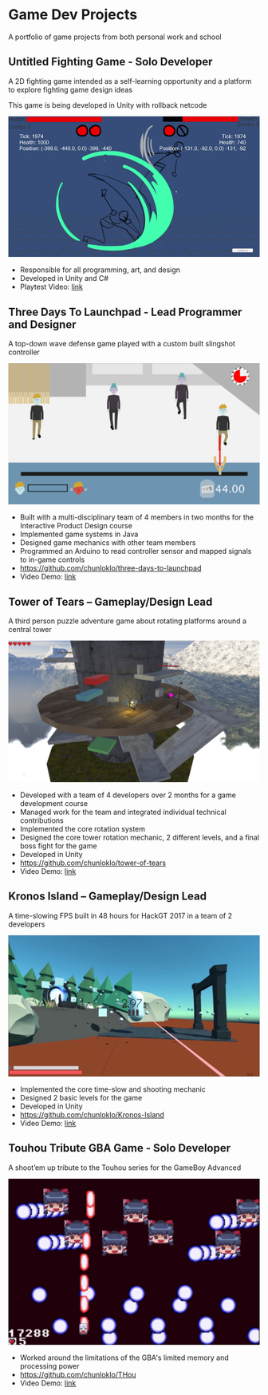 # Game Dev Projects

A portfolio of game projects from both personal work and school

## Untitled Fighting Game - Solo Developer

A 2D fighting game intended as a self-learning opportunity and a platform to explore fighting game design ideas

This game is being developed in Unity with rollback netcode

![Game Screenshot](imgs/2d-fighter-playtest-screenshot.png)

- Responsible for all programming, art, and design
- Developed in Unity and C#
- Playtest Video: [link](https://www.youtube.com/watch?v=PNFkTmTP0ak)

## Three Days To Launchpad - Lead Programmer and Designer

A top-down wave defense game played with a custom built slingshot controller

![Game Screenshot](imgs/three-day-to-launchpad.png)

- Built with a multi-disciplinary team of 4 members in two months for the Interactive Product Design course
- Implemented game systems in Java
- Designed game mechanics with other team members
- Programmed an Arduino to read controller sensor and mapped signals to in-game controls
- https://github.com/chunloklo/three-days-to-launchpad
- Video Demo: [link](https://www.youtube.com/watch?v=xDo9BJ58l6I)

## Tower of Tears – Gameplay/Design Lead

A third person puzzle adventure game about rotating platforms around a central tower

![Game Screenshot](imgs/tower-of-tears-1.png)

- Developed with a team of 4 developers over 2 months for a game development course
- Managed work for the team and integrated individual technical contributions
- Implemented the core rotation system
- Designed the core tower rotation mechanic, 2 different levels, and a final boss fight for the game
- Developed in Unity
- https://github.com/chunloklo/tower-of-tears
- Video Demo: [link](https://www.youtube.com/watch?v=SCLiuirV4eI)

## Kronos Island – Gameplay/Design Lead

A time-slowing FPS built in 48 hours for HackGT 2017 in a team of 2 developers

![Gameplay Screenshot](imgs/kronos-island-screenshot.png)

- Implemented the core time-slow and shooting mechanic
- Designed 2 basic levels for the game
- Developed in Unity
- https://github.com/chunloklo/Kronos-Island
- Video Demo: [link](https://www.youtube.com/watch?v=gEn0SKiARRY)



## Touhou Tribute GBA Game - Solo Developer

A shoot’em up tribute to the Touhou series for the GameBoy Advanced 

![Game Screenshot](imgs/thou-screenshot.png)

- Worked around the limitations of the GBA's limited memory and processing power
- https://github.com/chunloklo/THou
- Video Demo: [link](https://www.youtube.com/watch?v=3EM-_SlTtWo)

